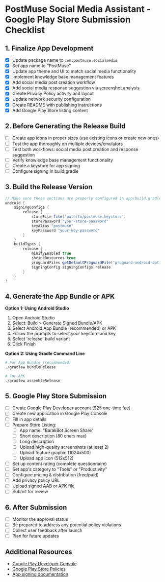 # PostMuse Social Media Assistant - Google Play Store Submission Checklist

## 1. Finalize App Development
- [x] Update package name to `com.postmuse.socialmedia`
- [x] Set app name to "PostMuse"
- [x] Update app theme and UI to match social media functionality
- [x] Implement knowledge base management features
- [x] Add social media post creation workflow
- [x] Add social media response suggestion via screenshot analysis
- [x] Create Privacy Policy activity and layout
- [x] Update network security configuration
- [x] Create README with publishing instructions
- [x] Add Google Play Store listing content

## 2. Before Generating the Release Build
- [ ] Create app icons in proper sizes (use existing icons or create new ones)
- [ ] Test the app thoroughly on multiple devices/emulators
- [ ] Test both workflows: social media post creation and response suggestion
- [ ] Verify knowledge base management functionality
- [ ] Create a keystore for app signing
- [ ] Configure signing in build.gradle

## 3. Build the Release Version
```groovy
// Make sure these sections are properly configured in app/build.gradle
android {
    signingConfigs {
        release {
            storeFile file('path/to/postmuse.keystore')
            storePassword "your-store-password"
            keyAlias "postmuse" 
            keyPassword "your-key-password"
        }
    }
    buildTypes {
        release {
            minifyEnabled true
            shrinkResources true
            proguardFiles getDefaultProguardFile('proguard-android-optimize.txt'), 'proguard-rules.pro'
            signingConfig signingConfigs.release
        }
    }
}
```

## 4. Generate the App Bundle or APK
**Option 1: Using Android Studio**
1. Open Android Studio
2. Select: Build > Generate Signed Bundle/APK
3. Select Android App Bundle (recommended) or APK
4. Follow the prompts to select your keystore and key
5. Select 'release' build variant
6. Click Finish

**Option 2: Using Gradle Command Line**
```bash
# For App Bundle (recommended)
./gradlew bundleRelease

# For APK
./gradlew assembleRelease
```

## 5. Google Play Store Submission
- [ ] Create Google Play Developer account ($25 one-time fee)
- [ ] Create new application in Google Play Console
- [ ] Fill in app details
- [ ] Prepare Store Listing:
  - [ ] App name: "BarakBot Screen Share"
  - [ ] Short description (80 chars max)
  - [ ] Long description
  - [ ] Upload high-quality screenshots (at least 2)
  - [ ] Upload feature graphic (1024x500)
  - [ ] Upload app icon (512x512)
- [ ] Set up content rating (complete questionnaire)
- [ ] Set app's category to "Tools" or "Productivity"
- [ ] Configure pricing & distribution (free/paid)
- [ ] Add privacy policy URL
- [ ] Upload signed AAB or APK file
- [ ] Submit for review

## 6. After Submission
- [ ] Monitor the approval status
- [ ] Be prepared to address any potential policy violations
- [ ] Collect user feedback after launch
- [ ] Plan for future updates

## Additional Resources
- [Google Play Developer Console](https://play.google.com/apps/publish/)
- [Google Play Store Policies](https://play.google.com/about/developer-content-policy/)
- [App signing documentation](https://developer.android.com/studio/publish/app-signing)
